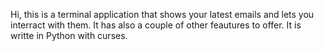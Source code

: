 Hi, this is a terminal application that shows your latest emails and lets you interract with them. It has also a couple of other feautures to offer. It is writte in Python with curses.
